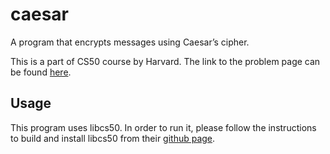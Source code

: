 # caesar
A program that encrypts messages using Caesar’s cipher.

This is a part of CS50 course by Harvard. The link to the problem page can be found [here](https://cs50.harvard.edu/x/2020/psets/2/caesar/).


## Usage
This program uses libcs50. In order to run it, please follow the instructions to build and install libcs50 from their [github page](https://github.com/cs50/libcs50#installation).
